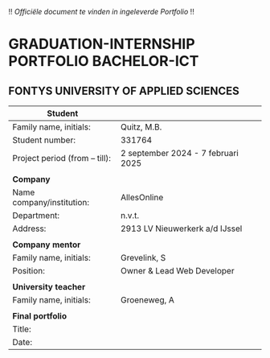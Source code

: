 !! _Officiële document te vinden in ingeleverde Portfolio_ !!
# GRADUATION-INTERNSHIP PORTFOLIO BACHELOR-ICT
## FONTYS UNIVERSITY OF APPLIED SCIENCES

| **Student**                   |                                    |
| ----------------------------- | ---------------------------------- |
| Family name, initials:        | Quitz, M.B.                        |
| Student number:               | 331764                             |
| Project period (from – till): | 2 september 2024 - 7 februari 2025 |
|                               |                                    |
| **Company**                   |                                    |
| Name company/institution:     | AllesOnline                        |
| Department:                   | n.v.t.                             |
| Address:                      | 2913 LV Nieuwerkerk a/d IJssel     |
|                               |                                    |
| **Company mentor**            |                                    |
| Family name, initials:        | Grevelink, S                       |
| Position:                     | Owner & Lead Web Developer         |
|                               |                                    |
| **University teacher**        |                                    |
| Family name, initials:        | Groeneweg, A                       |
|                               |                                    |
| **Final portfolio**           |                                    |
| Title:                        |                                    |
| Date:                         |                                    |
